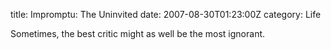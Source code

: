 title: Impromptu: The Uninvited
date: 2007-08-30T01:23:00Z
category: Life

Sometimes, the best critic might as well be the most ignorant.
